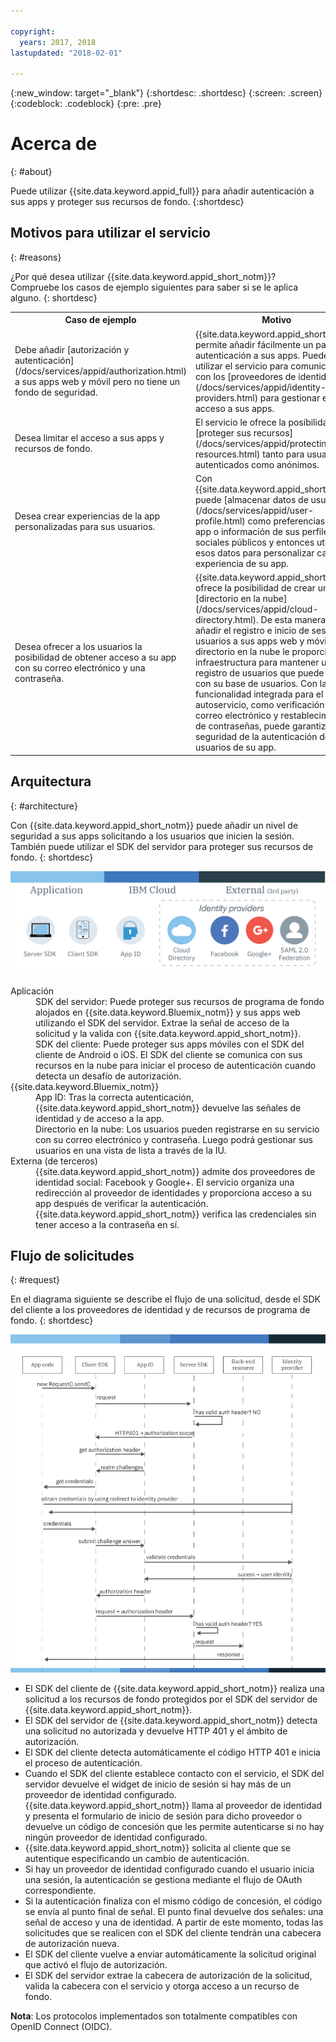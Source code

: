```yaml
---

copyright:
  years: 2017, 2018
lastupdated: "2018-02-01"

---
```


{:new_window: target="_blank"}
{:shortdesc: .shortdesc}
{:screen: .screen}
{:codeblock: .codeblock}
{:pre: .pre}

# Acerca de
{: #about}

Puede utilizar {{site.data.keyword.appid_full}} para añadir autenticación a sus apps y proteger sus recursos de fondo.
{:shortdesc}

## Motivos para utilizar el servicio
{: #reasons}

¿Por qué desea utilizar {{site.data.keyword.appid_short_notm}}? Compruebe los casos de ejemplo siguientes para saber si se le aplica alguno.
{: shortdesc}

<table>
  <tr>
    <th> Caso de ejemplo </th>
    <th> Motivo </th>
  </tr>
  <tr>
    <td> Debe añadir [autorización y autenticación](/docs/services/appid/authorization.html) a sus apps web y móvil pero no tiene un fondo de seguridad. </td>
    <td> {{site.data.keyword.appid_short_notm}} permite añadir fácilmente un paso de autenticación a sus apps. Puede utilizar el servicio para comunicarse con los [proveedores de identidad](/docs/services/appid/identity-providers.html) para gestionar el acceso a sus apps. </td>
  </tr>
  <tr>
    <td> Desea limitar el acceso a sus apps y recursos de fondo. </td>
    <td> El servicio le ofrece la posibilidad de [proteger sus recursos](/docs/services/appid/protecting-resources.html) tanto para usuarios autenticados como anónimos. </td>
  </tr>
  <tr>
    <td> Desea crear experiencias de la app personalizadas para sus usuarios. </td>
    <td> Con {{site.data.keyword.appid_short_notm}} puede [almacenar datos de usuario](/docs/services/appid/user-profile.html) como preferencias de la app o información de sus perfiles sociales públicos y entonces utilizar esos datos para personalizar cada experiencia de su app. </td>
  </tr>
  <tr>
    <td> Desea ofrecer a los usuarios la posibilidad de obtener acceso a su app con su correo electrónico y una contraseña. </td>
    <td> {{site.data.keyword.appid_short_notm}} ofrece la posibilidad de crear un [directorio en la nube](/docs/services/appid/cloud-directory.html). De esta manera, puede añadir el registro e inicio de sesión de usuarios a sus apps web y móviles. El directorio en la nube le proporciona la infraestructura para mantener un registro de usuarios que puede escalar con su base de usuarios. Con la funcionalidad integrada para el autoservicio, como verificación de correo electrónico y restablecimiento de contraseñas, puede garantizar la seguridad de la autenticación de los usuarios de su app. </td>
  </tr>
</table>


## Arquitectura
{: #architecture}

Con {{site.data.keyword.appid_short_notm}} puede añadir un nivel de seguridad a sus apps solicitando a los usuarios que inicien la sesión. También puede utilizar el SDK del servidor para proteger sus recursos de fondo.
{: shortdesc}

![Diagrama de arquitectura de {{site.data.keyword.appid_short_notm}}](/images/appid_architecture.png)

<dl>
  <dt> Aplicación </dt>
    <dd> SDK del servidor: Puede proteger sus recursos de programa de fondo alojados en {{site.data.keyword.Bluemix_notm}} y sus apps web utilizando el SDK del servidor. Extrae la señal de acceso de la solicitud y la valida con {{site.data.keyword.appid_short_notm}}. </br>
    SDK del cliente: Puede proteger sus apps móviles con el SDK del cliente de Android o iOS. El SDK del cliente se comunica con sus recursos en la nube para iniciar el proceso de autenticación cuando detecta un desafío de autorización.</dd>
  <dt> {{site.data.keyword.Bluemix_notm}} </dt>
    <dd> App ID: Tras la correcta autenticación, {{site.data.keyword.appid_short_notm}} devuelve las señales de identidad y de acceso a la app.</br>
    Directorio en la nube: Los usuarios pueden registrarse en su servicio con su correo electrónico y contraseña. Luego podrá gestionar sus usuarios en una vista de lista a través de la IU. </dd>
  <dt> Externa (de terceros) </dt>
    <dd>  {{site.data.keyword.appid_short_notm}} admite dos proveedores de identidad social: Facebook y Google+. El servicio organiza una redirección al proveedor de identidades y proporciona acceso a su app después de verificar la autenticación. {{site.data.keyword.appid_short_notm}} verifica las credenciales sin tener acceso a la contraseña en sí. </dd>
</dl>


## Flujo de solicitudes
{: #request}

En el diagrama siguiente se describe el flujo de una solicitud, desde el SDK del cliente a los proveedores de identidad y de recursos de programa de fondo.
{: shortdesc}

![{{site.data.keyword.appid_short_notm}} flujo de solicitudes](/images/appidrequestflow.png)


* El SDK del cliente de {{site.data.keyword.appid_short_notm}} realiza una solicitud a los recursos de fondo protegidos por el SDK del servidor de {{site.data.keyword.appid_short_notm}}.
* El SDK del servidor de {{site.data.keyword.appid_short_notm}} detecta una solicitud no autorizada y devuelve HTTP 401 y el ámbito de autorización.
* El SDK del cliente detecta automáticamente el código HTTP 401 e inicia el proceso de autenticación.
* Cuando el SDK del cliente establece contacto con el servicio, el SDK del servidor devuelve el widget de inicio de sesión si hay más de un proveedor de identidad configurado. {{site.data.keyword.appid_short_notm}} llama al proveedor de identidad y presenta el formulario de inicio de sesión para dicho proveedor o devuelve un código de concesión que les permite autenticarse si no hay ningún proveedor de identidad configurado.
* {{site.data.keyword.appid_short_notm}} solicita al cliente que se autentique especificando un cambio de autenticación.
* Si hay un proveedor de identidad configurado cuando el usuario inicia una sesión, la autenticación se gestiona mediante el flujo de OAuth correspondiente.
* Si la autenticación finaliza con el mismo código de concesión, el código se envía al punto final de señal. El punto final devuelve dos señales: una señal de acceso y una de identidad. A partir de este momento, todas las solicitudes que se realicen con el SDK del cliente tendrán una cabecera de autorización nueva.
* El SDK del cliente vuelve a enviar automáticamente la solicitud original que activó el flujo de autorización.
* El SDK del servidor extrae la cabecera de autorización de la solicitud, valida la cabecera con el servicio y otorga acceso a un recurso de fondo.

**Nota**: Los protocolos implementados son totalmente compatibles con OpenID Connect (OIDC).
